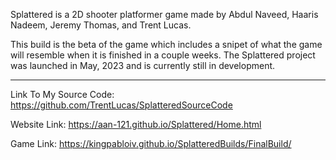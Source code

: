 Splattered is a 2D shooter platformer game made by Abdul Naveed, Haaris Nadeem, Jeremy Thomas, and Trent Lucas.

This build is the beta of the game which includes a snipet of what the game will resemble when it is finished in a couple weeks.
The Splattered project was launched in May, 2023 and is currently still in development.

-------------------------------------------------------------------------------

Link To My Source Code: https://github.com/TrentLucas/SplatteredSourceCode

Website Link: https://aan-121.github.io/Splattered/Home.html

Game Link: https://kingpabloiv.github.io/SplatteredBuilds/FinalBuild/
